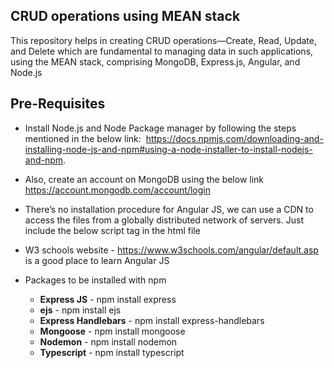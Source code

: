 ## CRUD operations using MEAN stack
This repository helps in creating CRUD operations—Create, Read, Update, and Delete which are fundamental to managing data in such applications, using the MEAN stack, comprising MongoDB, Express.js, Angular, and Node.js

## Pre-Requisites  
* Install Node.js and Node Package manager by following the steps mentioned in the below link:  https://docs.npmjs.com/downloading-and-installing-node-js-and-npm#using-a-node-installer-to-install-nodejs-and-npm.
  
* Also, create an account on MongoDB using the below link   https://account.mongodb.com/account/login

* There’s no installation procedure for Angular JS, we can  use a CDN to access the files from a globally distributed network of servers. Just include the below script tag in the html file
   <script src="http://ajax.googleapis.com/ajax/libs/angularjs/1.3.14/angular.min.js"></script>

* W3 schools website - https://www.w3schools.com/angular/default.asp is a good place to learn Angular JS

* Packages to be installed with npm
  * **Express JS** - npm install express
  * **ejs** - npm install ejs
  * **Express Handlebars** - npm install express-handlebars
  * **Mongoose** - npm install mongoose
  * **Nodemon** - npm install nodemon
  * **Typescript** - npm install typescript
